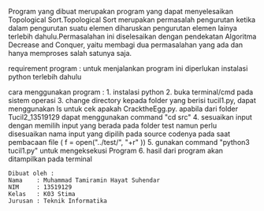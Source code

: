 Program yang dibuat merupakan program yang dapat menyelesaikan Topological Sort.Topological Sort merupakan permasalah pengurutan ketika dalam pengurutan suatu elemen diharuskan pengurutan elemen lainya terlebih dahulu.Permasalahan ini diselesaikan dengan pendekatan Algoritma Decrease and Conquer, yaitu membagi dua permasalahan yang ada dan hanya memproses salah satunya saja.

requirement program :
untuk menjalankan program ini diperlukan instalasi python terlebih dahulu

cara menggunakan program :
    1. instalasi python
    2. buka terminal/cmd pada sistem operasi
    3. change directory kepada folder yang berisi tucil1.py, dapat menggunakan ls untuk cek apakah CracktheEgg.py. apabila dari folder Tucil2_13519129 dapat menggunakan command "cd src"
    4. sesuaikan input dengan memilih input yang berada pada folder test namun perlu disesuaikan nama input yang dipilih pada source codenya pada saat pembacaan file ( f = open("../test/<namafiletxt>", "+r" ))
    5. gunakan command "python3 tucil1.py" untuk mengeksekusi Program
    6. hasil dari program akan ditampilkan pada terminal





    Dibuat oleh :
    Nama    : Muhammad Tamiramin Hayat Suhendar
    NIM     : 13519129
    Kelas   : K03 Stima
    Jurusan : Teknik Informatika 